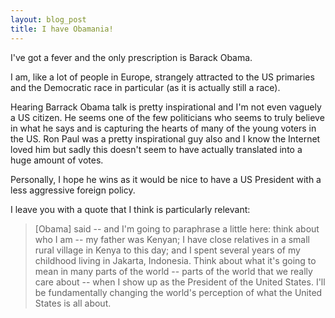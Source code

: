 ```yaml
---
layout: blog_post
title: I have Obamania!
---
```

I've got a fever and the only prescription is Barack Obama.

I am, like a lot of people in Europe, strangely attracted to the US primaries and the Democratic race in particular (as it is actually still a race).

Hearing Barrack Obama talk is pretty inspirational and I'm not even vaguely a US citizen. He seems one of the few politicians who seems to truly believe in what he says and is capturing the hearts of many of the young voters in the US. Ron Paul was a pretty inspirational guy also and I know the Internet loved him but sadly this doesn't seem to have actually translated into a huge amount of votes.

Personally, I hope he wins as it would be nice to have a US President with a less aggressive foreign policy.

I leave you with a quote that I think is particularly relevant:

> [Obama] said -- and I'm going to paraphrase a little here: think about who I am -- my father was Kenyan; I have close relatives in a small rural village in Kenya to this day; and I spent several years of my childhood living in Jakarta, Indonesia. Think about what it's going to mean in many parts of the world -- parts of the world that we really care about -- when I show up as the President of the United States. I'll be fundamentally changing the world's perception of what the United States is all about.
